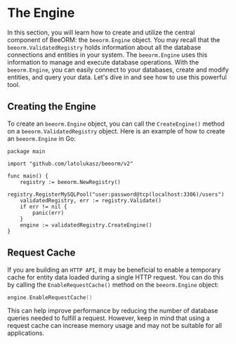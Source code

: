 # The Engine

In this section, you will learn how to create and utilize the central component of BeeORM: the `beeorm.Engine` object. You may recall that the `beeorm.ValidatedRegistry` holds information about all the database connections and entities in your system. The `beeorm.Engine` uses this information to manage and execute database operations. With the `beeorm.Engine`, you can easily connect to your databases, create and modify entities, and query your data. Let's dive in and see how to use this powerful tool.

## Creating the Engine

To create an `beeorm.Engine` object, you can call the `CreateEngine()` method on a `beeorm.ValidatedRegistry` object. Here is an example of how to create an `beeorm.Engine` in Go:

```go{13}
package main

import "github.com/latolukasz/beeorm/v2"

func main() {
    registry := beeorm.NewRegistry()
    registry.RegisterMySQLPool("user:password@tcp(localhost:3306)/users")
    validatedRegistry, err := registry.Validate()
    if err != nil {
        panic(err)
    }
    engine := validatedRegistry.CreateEngine()
}  
```

## Request Cache

If you are building an `HTTP API`, it may be beneficial to enable a temporary cache for entity data loaded during a single HTTP request. You can do this by calling the `EnableRequestCache()` method on the `beeorm.Engine` object:

```go
engine.EnableRequestCache()
```

This can help improve performance by reducing the number of database queries needed to fulfill a request. However, keep in mind that using a request cache can increase memory usage and may not be suitable for all applications.
